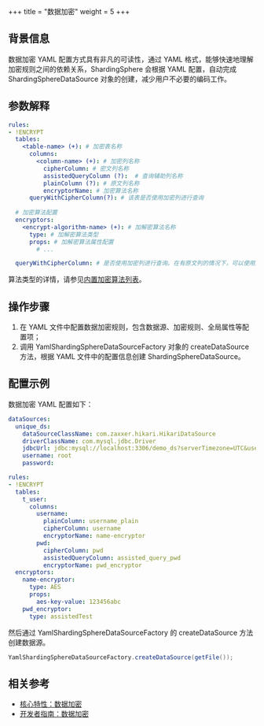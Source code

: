 +++
title = "数据加密"
weight = 5
+++

## 背景信息

数据加密 YAML 配置方式具有非凡的可读性，通过 YAML 格式，能够快速地理解加密规则之间的依赖关系，ShardingSphere 会根据 YAML 配置，自动完成 ShardingSphereDataSource 对象的创建，减少用户不必要的编码工作。

## 参数解释

```yaml
rules:
- !ENCRYPT
  tables:
    <table-name> (+): # 加密表名称
      columns:
        <column-name> (+): # 加密列名称
          cipherColumn: # 密文列名称
          assistedQueryColumn (?):  # 查询辅助列名称
          plainColumn (?): # 原文列名称
          encryptorName: # 加密算法名称
      queryWithCipherColumn(?): # 该表是否使用加密列进行查询
    
  # 加密算法配置
  encryptors:
    <encrypt-algorithm-name> (+): # 加解密算法名称
      type: # 加解密算法类型
      props: # 加解密算法属性配置
        # ...

  queryWithCipherColumn: # 是否使用加密列进行查询。在有原文列的情况下，可以使用原文列进行查询
```

算法类型的详情，请参见[内置加密算法列表](/cn/user-manual/shardingsphere-jdbc/builtin-algorithm/encrypt)。

## 操作步骤

1. 在 YAML 文件中配置数据加密规则，包含数据源、加密规则、全局属性等配置项；
2. 调用 YamlShardingSphereDataSourceFactory 对象的 createDataSource 方法，根据 YAML 文件中的配置信息创建 ShardingSphereDataSource。

## 配置示例

数据加密 YAML 配置如下：

```yaml
dataSources:
  unique_ds:
    dataSourceClassName: com.zaxxer.hikari.HikariDataSource
    driverClassName: com.mysql.jdbc.Driver
    jdbcUrl: jdbc:mysql://localhost:3306/demo_ds?serverTimezone=UTC&useSSL=false&useUnicode=true&characterEncoding=UTF-8
    username: root
    password:

rules:
- !ENCRYPT
  tables:
    t_user:
      columns:
        username:
          plainColumn: username_plain
          cipherColumn: username
          encryptorName: name-encryptor
        pwd:
          cipherColumn: pwd
          assistedQueryColumn: assisted_query_pwd
          encryptorName: pwd_encryptor
  encryptors:
    name-encryptor:
      type: AES
      props:
        aes-key-value: 123456abc
    pwd_encryptor:
      type: assistedTest
```

然后通过 YamlShardingSphereDataSourceFactory 的 createDataSource 方法创建数据源。

```java
YamlShardingSphereDataSourceFactory.createDataSource(getFile());
```

## 相关参考

- [核心特性：数据加密](/cn/features/encrypt/)
- [开发者指南：数据加密](/cn/dev-manual/encrypt/)
